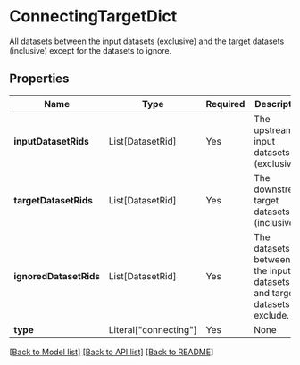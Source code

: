 # ConnectingTargetDict

All datasets between the input datasets (exclusive) and the
target datasets (inclusive) except for the datasets to ignore.


## Properties
| Name | Type | Required | Description |
| ------------ | ------------- | ------------- | ------------- |
**inputDatasetRids** | List[DatasetRid] | Yes | The upstream input datasets (exclusive). |
**targetDatasetRids** | List[DatasetRid] | Yes | The downstream target datasets (inclusive). |
**ignoredDatasetRids** | List[DatasetRid] | Yes | The datasets between the input datasets and target datasets to exclude. |
**type** | Literal["connecting"] | Yes | None |


[[Back to Model list]](../../README.md#documentation-for-models) [[Back to API list]](../../README.md#documentation-for-api-endpoints) [[Back to README]](../../README.md)
